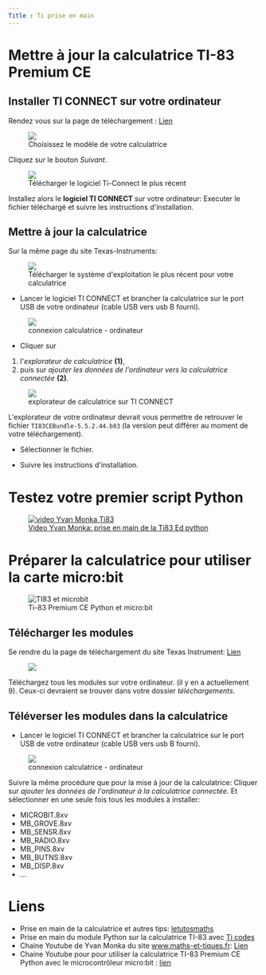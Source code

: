 ```yaml
---
Title : Ti prise en main
---
```


# Mettre à jour la calculatrice TI-83 Premium CE
## Installer TI CONNECT sur votre ordinateur
Rendez vous sur la page de téléchargement : <a href="https://education.ti.com/fr/software/update/83-ce-software-update" target="blank">Lien

<figure>
  <div>
    <img src="../images/maj_ti833.png"></a>
    <figcaption>Choisissez le modèle de votre calculatrice</figcaption>
  </div>
</figure>

Cliquez sur le bouton *Suivant*.

<figure>
  <div>
    <img src="../images/maj_ti4.png">
    <figcaption>Télécharger le logiciel Ti-Connect le plus récent</figcaption>
  </div>
</figure>

Installez alors le **logiciel TI CONNECT** sur votre ordinateur: Executer le fichier téléchargé et suivre les instructions d'installation.

## Mettre à jour la calculatrice

Sur la même page du site Texas-Instruments:

<figure>
  <div>
    <img src="../images/maj_ti5.png">
    <figcaption>Télécharger le système d'exploitation le plus récent pour votre calculatrice</figcaption>
  </div>
</figure>

* Lancer le logiciel TI CONNECT et brancher la calculatrice sur le port USB de votre ordinateur (cable USB vers usb B fourni).

<figure>
  <div>
    <img src="../images/maj_ti7.png">
    <figcaption>connexion calculatrice - ordinateur</figcaption>
  </div>
</figure>

* Cliquer sur 

1. l'*explorateur de calculatrice* **(1)**,
2. puis sur *ajouter les données de l'ordinateur vers la calculatrice connectée* **(2)**.

<figure>

<img src="../images/maj_ti8.png">
<figcaption>explorateur de calculatrice sur TI CONNECT</figcaption>

</figure>

L'explorateur de votre ordinateur devrait vous permettre de retrouver le fichier `TI83CEBundle-5.5.2.44.b83` (la version peut différer au moment de votre téléchargement). 

* Sélectionner le fichier.

* Suivre les instructions d'installation.

# Testez votre premier script Python

<figure>
  <a href = "https://youtu.be/db5mbuBATEs">
  <img src="../images/ti_prise_main.png" alt="video Yvan Monka Ti83">
  <figcaption>Video Yvan Monka: prise en main de la Ti83 Ed python</figcaption></a>
</figure>

# Préparer la calculatrice pour utiliser la carte micro:bit

<figure>
  <div>
    <img src="../images/maj_ti2.png" alt="TI83 et microbit">
    <figcaption>Ti-83 Premium CE Python et micro:bit</figcaption>
  </div>
</figure>

## Télécharger les modules
Se rendre du la page de téléchargement du site Texas Instrument: <a href="https://education.ti.com/fr/ressources-et-formations/microbit" target=blank>Lien</a>

<figure>
  <a href="https://education.ti.com/fr/ressources-et-formations/microbit" target=blank>
    <img src="../images/maj_ti1.png">
  </a>
</figure>

Téléchargez tous les modules sur votre ordinateur. (il y en a actuellement 9). Ceux-ci devraient se trouver dans votre dossier *téléchargements*.

## Téléverser les modules dans la calculatrice

* Lancer le logiciel TI CONNECT et brancher la calculatrice sur le port USB de votre ordinateur (cable USB vers usb B fourni).

<figure>
  <div>
    <img src="../images/maj_ti7.png">
    <figcaption>connexion calculatrice - ordinateur</figcaption>
  </div>
</figure>

Suivre la même procédure que pour la mise à jour de la calculatrice: Cliquer sur *ajouter les données de l'ordinateur à la calculatrice connectée*. Et sélectionner en une seule fois tous les modules à installer:

* MICROBIT.8xv
* MB_GROVE.8xv
* MB_SENSR.8xv
* MB_RADIO.8xv
* MB_PINS.8xv
* MB_BUTNS.8xv
* MB_DISP.8xv
* ...



# Liens
* Prise en main de la calculatrice et autres tips: [letutosmaths](https://www.lestutosmaths.fr/fr)
* Prise en main du module Python sur la calculatrice TI-83 avec [Ti codes](https://education.ti.com/fr/mises-a-jour-et-logiciels/ti-codes/python/83)
* Chaine Youtube de Yvan Monka du site www.maths-et-tiques.fr: [Lien](https://www.youtube.com/channel/UCaDqmzanCq4ZYhdEm0Df9Qg)
* Chaine Youtube pour pour utiliser la calculatrice TI-83 Premium CE Python avec le microcontrôleur micro:bit : [lien](https://www.youtube.com/playlist?list=PL4V-Xo0EMx4gDQkLAU6pwVKfqCN-sl-T_)

